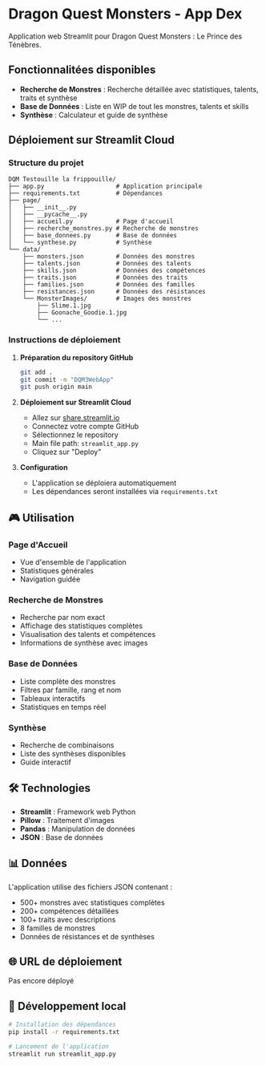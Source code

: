 # Dragon Quest Monsters - App Dex

Application web Streamlit pour Dragon Quest Monsters : Le Prince des Ténèbres.

## Fonctionnalitées disponibles

- **Recherche de Monstres** : Recherche détaillée avec statistiques, talents, traits et synthèse
- **Base de Données** : Liste en WIP de tout les monstres, talents et skills
- **Synthèse** : Calculateur et guide de synthèse

## Déploiement sur Streamlit Cloud

### Structure du projet
```
DQM Testouille la frippouille/
├── app.py                    # Application principale
├── requirements.txt          # Dépendances
├── page/
│   ├── __init__.py
│   ├── __pycache__.py
│   ├── accueil.py            # Page d'accueil
│   ├── recherche_monstres.py # Recherche de monstres
│   ├── base_donnees.py       # Base de données
│   └── synthese.py           # Synthèse
└── data/
    ├── monsters.json         # Données des monstres
    ├── talents.json          # Données des talents
    ├── skills.json           # Données des compétences
    ├── traits.json           # Données des traits
    ├── families.json         # Données des familles
    ├── resistances.json      # Données des résistances
    └── MonsterImages/        # Images des monstres
        ├── Slime.1.jpg
        ├── Goonache_Goodie.1.jpg
        └── ...
```

### Instructions de déploiement

1. **Préparation du repository GitHub**
   ```bash
   git add .
   git commit -m "DQM3WebApp"
   git push origin main
   ```

2. **Déploiement sur Streamlit Cloud**
   - Allez sur [share.streamlit.io](https://share.streamlit.io)
   - Connectez votre compte GitHub
   - Sélectionnez le repository
   - Main file path: `streamlit_app.py`
   - Cliquez sur "Deploy"

3. **Configuration**
   - L'application se déploiera automatiquement
   - Les dépendances seront installées via `requirements.txt`

## 🎮 Utilisation

### Page d'Accueil
- Vue d'ensemble de l'application
- Statistiques générales
- Navigation guidée

### Recherche de Monstres
- Recherche par nom exact
- Affichage des statistiques complètes
- Visualisation des talents et compétences
- Informations de synthèse avec images

### Base de Données
- Liste complète des monstres
- Filtres par famille, rang et nom
- Tableaux interactifs
- Statistiques en temps réel

### Synthèse
- Recherche de combinaisons
- Liste des synthèses disponibles
- Guide interactif

## 🛠️ Technologies

- **Streamlit** : Framework web Python
- **Pillow** : Traitement d'images
- **Pandas** : Manipulation de données
- **JSON** : Base de données

## 📊 Données

L'application utilise des fichiers JSON contenant :
- 500+ monstres avec statistiques complètes
- 200+ compétences détaillées
- 100+ traits avec descriptions
- 8 familles de monstres
- Données de résistances et de synthèses

## 🌐 URL de déploiement

Pas encore déployé

## 🔧 Développement local

```bash
# Installation des dépendances
pip install -r requirements.txt

# Lancement de l'application
streamlit run streamlit_app.py
```
